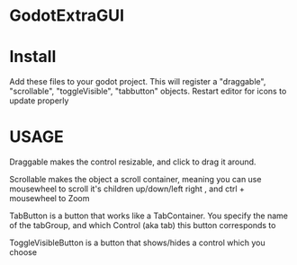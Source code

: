 # GodotExtraGUI

# Install
Add these files to your godot project. This will register a "draggable", "scrollable", "toggleVisible", "tabbutton" objects. Restart editor for icons to update properly

# USAGE
Draggable  makes the control resizable, and click to drag it around. 

Scrollable  makes the object a scroll container, meaning you can use mousewheel to scroll it's children up/down/left right , and ctrl + mousewheel to Zoom

TabButton  is a button that works like a TabContainer. You specify the name of the tabGroup, and which Control (aka tab) this button corresponds to

ToggleVisibleButton is a button that shows/hides a control which you choose
